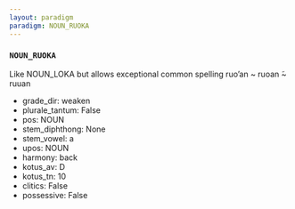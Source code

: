 ```yaml
---
layout: paradigm
paradigm: NOUN_RUOKA
---
```

### ` NOUN_RUOKA `

Like NOUN_LOKA but allows exceptional common spelling ruo’an ~ ruoan ̃~ ruuan 
* grade_dir: weaken
* plurale_tantum: False
* pos: NOUN
* stem_diphthong: None
* stem_vowel: a
* upos: NOUN
* harmony: back
* kotus_av: D
* kotus_tn: 10
* clitics: False
* possessive: False
